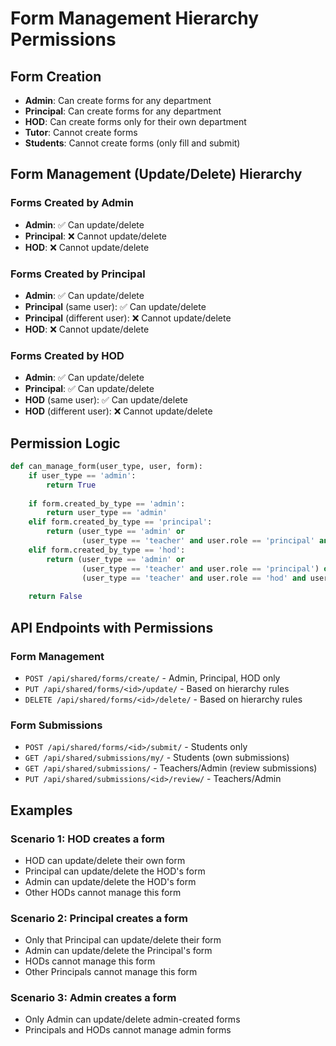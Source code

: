 # Form Management Hierarchy Permissions

## Form Creation
- **Admin**: Can create forms for any department
- **Principal**: Can create forms for any department  
- **HOD**: Can create forms only for their own department
- **Tutor**: Cannot create forms
- **Students**: Cannot create forms (only fill and submit)

## Form Management (Update/Delete) Hierarchy

### **Forms Created by Admin**
- **Admin**: ✅ Can update/delete
- **Principal**: ❌ Cannot update/delete
- **HOD**: ❌ Cannot update/delete

### **Forms Created by Principal**
- **Admin**: ✅ Can update/delete
- **Principal** (same user): ✅ Can update/delete
- **Principal** (different user): ❌ Cannot update/delete
- **HOD**: ❌ Cannot update/delete

### **Forms Created by HOD**
- **Admin**: ✅ Can update/delete
- **Principal**: ✅ Can update/delete
- **HOD** (same user): ✅ Can update/delete
- **HOD** (different user): ❌ Cannot update/delete

## Permission Logic
```python
def can_manage_form(user_type, user, form):
    if user_type == 'admin':
        return True
    
    if form.created_by_type == 'admin':
        return user_type == 'admin'
    elif form.created_by_type == 'principal':
        return (user_type == 'admin' or 
                (user_type == 'teacher' and user.role == 'principal' and user.id == form.created_by_id))
    elif form.created_by_type == 'hod':
        return (user_type == 'admin' or 
                (user_type == 'teacher' and user.role == 'principal') or
                (user_type == 'teacher' and user.role == 'hod' and user.id == form.created_by_id))
    
    return False
```

## API Endpoints with Permissions

### **Form Management**
- `POST /api/shared/forms/create/` - Admin, Principal, HOD only
- `PUT /api/shared/forms/<id>/update/` - Based on hierarchy rules
- `DELETE /api/shared/forms/<id>/delete/` - Based on hierarchy rules

### **Form Submissions** 
- `POST /api/shared/forms/<id>/submit/` - Students only
- `GET /api/shared/submissions/my/` - Students (own submissions)
- `GET /api/shared/submissions/` - Teachers/Admin (review submissions)
- `PUT /api/shared/submissions/<id>/review/` - Teachers/Admin

## Examples

### **Scenario 1**: HOD creates a form
- HOD can update/delete their own form
- Principal can update/delete the HOD's form
- Admin can update/delete the HOD's form
- Other HODs cannot manage this form

### **Scenario 2**: Principal creates a form
- Only that Principal can update/delete their form
- Admin can update/delete the Principal's form
- HODs cannot manage this form
- Other Principals cannot manage this form

### **Scenario 3**: Admin creates a form
- Only Admin can update/delete admin-created forms
- Principals and HODs cannot manage admin forms